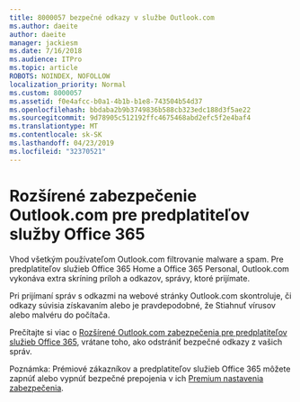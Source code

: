 ```yaml
---
title: 8000057 bezpečné odkazy v službe Outlook.com
ms.author: daeite
author: daeite
manager: jackiesm
ms.date: 7/16/2018
ms.audience: ITPro
ms.topic: article
ROBOTS: NOINDEX, NOFOLLOW
localization_priority: Normal
ms.custom: 8000057
ms.assetid: f0e4afcc-b0a1-4b1b-b1e8-743504b54d37
ms.openlocfilehash: bbdaba2b9b3749836b588cb323edc188d3f5ae22
ms.sourcegitcommit: 9d78905c512192ffc4675468abd2efc5f2e4baf4
ms.translationtype: MT
ms.contentlocale: sk-SK
ms.lasthandoff: 04/23/2019
ms.locfileid: "32370521"
---
```

# <a name="advanced-outlookcom-security-for-office-365-subscribers"></a>Rozšírené zabezpečenie Outlook.com pre predplatiteľov služby Office 365

Vhod všetkým používateľom Outlook.com filtrovanie malware a spam. Pre predplatiteľov služieb Office 365 Home a Office 365 Personal, Outlook.com vykonáva extra skríning príloh a odkazov, správy, ktoré prijímate.
  
Pri prijímaní správ s odkazmi na webové stránky Outlook.com skontroluje, či odkazy súvisia získavaním alebo je pravdepodobné, že Stiahnuť vírusov alebo malvéru do počítača.
  
Prečítajte si viac o [Rozšírené Outlook.com zabezpečenia pre predplatiteľov služieb Office 365](https://go.microsoft.com/fwlink/p/?linkid=2006140), vrátane toho, ako odstrániť bezpečné odkazy z vašich správ.
  
Poznámka: Prémiové zákazníkov a predplatiteľov služieb Office 365 môžete zapnúť alebo vypnúť bezpečné prepojenia v ich [Premium nastavenia zabezpečenia](https://outlook.live.com/mail/options/premium/security).